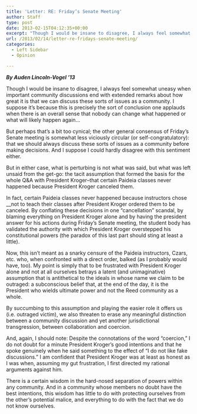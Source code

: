 ```yaml
---
title: 'Letter: RE: Friday’s Senate Meeting'
author: Staff
type: post
date: 2013-02-15T04:12:35+00:00
excerpt: "Though I would be insane to disagree, I always feel somewhat uneasy when important community discussions end with extended remarks about how great it is that we can discuss these sorts of issues as a community. I suppose it's because this is precisely the sort of conclusion one applauds when there is an overall sense that nobody can change what happened or what will likely happen again..."
url: /2013/02/14/letter-re-fridays-senate-meeting/
categories:
  - Left Sidebar
  - Opinion

---
```

_**By Auden Lincoln-Vogel &#8217;13**_

Though I would be insane to disagree, I always feel somewhat uneasy when important community discussions end with extended remarks about how great it is that we can discuss these sorts of issues as a community. I suppose it&#8217;s because this is precisely the sort of conclusion one applauds when there is an overall sense that nobody can change what happened or what will likely happen again&#8230;

But perhaps that&#8217;s a bit too cynical; the other general consensus of Friday&#8217;s Senate meeting is somewhat less viciously circular (or self-congratulatory): that we should always discuss these sorts of issues as a community before making decisions. And I suppose I could hardly disagree with this sentiment either.

But in either case, what is perturbing is not what was said, but what was left unsaid from the get-go: the tacit assumption that formed the basis for the whole Q&A with President Kroger–that certain Paideia classes never happened because President Kroger canceled them.

In fact, certain Paideia classes never happened because instructors chose __not to teach their classes after President Kroger ordered them to be canceled. By conflating these decisions in one &#8220;cancellation&#8221; scandal, by blaming everything on President Kroger alone and by having the president answer for his actions during Friday&#8217;s Senate meeting, the student body has validated the authority with which President Kroger overstepped his constitutional powers (the paradox of this last part should sting at least a little).

Now, this isn&#8217;t meant as a snarky censure of the Paideia instructors, Czars, etc. who, when confronted with a direct order, balked (as I probably would have, too). My point is simply that to be frustrated with President Kroger alone and not at all ourselves betrays a latent (and unimaginative) assumption that is antithetical to the ideals in whose name we claim to be outraged: a subconscious belief that, at the end of the day, it is the President who wields ultimate power and not the Reed community as a whole.

By succumbing to this assumption and playing the easier role it offers us (i.e. outraged victim), we also threaten to erase any meaningful distinction between a community discussion and yet another jurisdictional transgression, between collaboration and coercion.

And, again, I should note: Despite the connotations of the word &#8220;coercion,&#8221; I do not doubt for a minute President Kroger&#8217;s good intentions and that he spoke genuinely when he said something to the effect of &#8220;I do not like fake discussions.&#8221; I am confident that President Kroger was at least as honest as I was when, assuming my gut frustration, I first directed my rational arguments against him.

There is a certain wisdom in the hard-nosed separation of powers within any community. And in a community whose members no doubt have the best intentions, this wisdom has little to do with protecting ourselves from the other&#8217;s potential malice, and everything to do with the fact that we do not know ourselves.